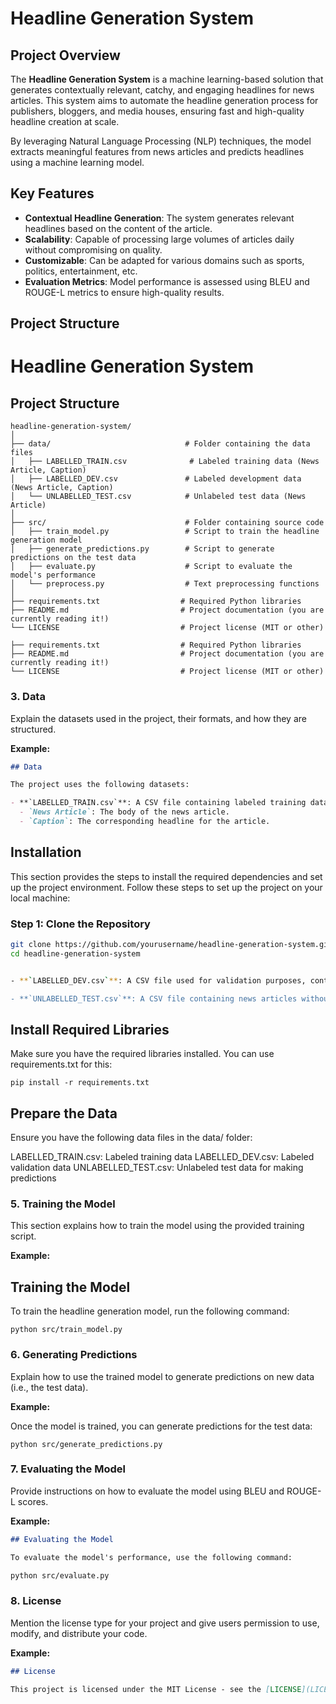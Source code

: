 
# Headline Generation System

## Project Overview

The **Headline Generation System** is a machine learning-based solution that generates contextually relevant, catchy, and engaging headlines for news articles. This system aims to automate the headline generation process for publishers, bloggers, and media houses, ensuring fast and high-quality headline creation at scale.

By leveraging Natural Language Processing (NLP) techniques, the model extracts meaningful features from news articles and predicts headlines using a machine learning model.

## Key Features

- **Contextual Headline Generation**: The system generates relevant headlines based on the content of the article.
- **Scalability**: Capable of processing large volumes of articles daily without compromising on quality.
- **Customizable**: Can be adapted for various domains such as sports, politics, entertainment, etc.
- **Evaluation Metrics**: Model performance is assessed using BLEU and ROUGE-L metrics to ensure high-quality results.

## Project Structure


# Headline Generation System

## Project Structure

```plaintext
headline-generation-system/
│
├── data/                              # Folder containing the data files
│   ├── LABELLED_TRAIN.csv              # Labeled training data (News Article, Caption)
│   ├── LABELLED_DEV.csv               # Labeled development data (News Article, Caption)
│   └── UNLABELLED_TEST.csv            # Unlabeled test data (News Article)
│
├── src/                               # Folder containing source code
│   ├── train_model.py                 # Script to train the headline generation model
│   ├── generate_predictions.py        # Script to generate predictions on the test data
│   ├── evaluate.py                    # Script to evaluate the model's performance
│   └── preprocess.py                  # Text preprocessing functions
│
├── requirements.txt                  # Required Python libraries
├── README.md                         # Project documentation (you are currently reading it!)
└── LICENSE                           # Project license (MIT or other)

├── requirements.txt                  # Required Python libraries
├── README.md                         # Project documentation (you are currently reading it!)
└── LICENSE                           # Project license (MIT or other)

```

### 3. **Data**

Explain the datasets used in the project, their formats, and how they are structured.

**Example:**

```markdown
## Data

The project uses the following datasets:

- **`LABELLED_TRAIN.csv`**: A CSV file containing labeled training data. It has two columns: 
  - `News Article`: The body of the news article.
  - `Caption`: The corresponding headline for the article.
```
## Installation

This section provides the steps to install the required dependencies and set up the project environment.
Follow these steps to set up the project on your local machine:

### Step 1: Clone the Repository

```bash
git clone https://github.com/yourusername/headline-generation-system.git
cd headline-generation-system


- **`LABELLED_DEV.csv`**: A CSV file used for validation purposes, containing similar columns to the training data. The `Caption` column serves as the ground truth for evaluating the model's performance.

- **`UNLABELLED_TEST.csv`**: A CSV file containing news articles without corresponding headlines. This dataset is used for generating predictions using the trained model.
```
## Install Required Libraries

Make sure you have the required libraries installed. You can use requirements.txt for this:
```
pip install -r requirements.txt
```
## Prepare the Data
Ensure you have the following data files in the data/ folder:

LABELLED_TRAIN.csv: Labeled training data
LABELLED_DEV.csv: Labeled validation data
UNLABELLED_TEST.csv: Unlabeled test data for making predictions


### 5. **Training the Model**

This section explains how to train the model using the provided training script.

**Example:**


## Training the Model

To train the headline generation model, run the following command:
```
python src/train_model.py
```
### 6. **Generating Predictions**

Explain how to use the trained model to generate predictions on new data (i.e., the test data).

**Example:**


Once the model is trained, you can generate predictions for the test data:

```b
python src/generate_predictions.py

```

### 7. **Evaluating the Model**

Provide instructions on how to evaluate the model using BLEU and ROUGE-L scores.

**Example:**

```markdown
## Evaluating the Model

To evaluate the model's performance, use the following command:

python src/evaluate.py
```

### 8. **License**

Mention the license type for your project and give users permission to use, modify, and distribute your code.

**Example:**

```markdown
## License

This project is licensed under the MIT License - see the [LICENSE](LICENSE) file for details.

